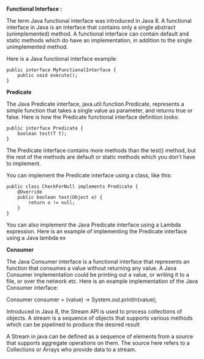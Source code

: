 **Functional Interface :**

The term Java functional interface was introduced in Java 8. A functional interface in Java is an interface that contains only a single abstract (unimplemented) method. A functional interface can contain default and static methods which do have an implementation, in addition to the single unimplemented method.

Here is a Java functional interface example:

```
public interface MyFunctionalInterface {
    public void execute();
}
```

**Predicate**

The Java Predicate interface, java.util.function.Predicate, represents a simple function that takes a single value as parameter, and returns true or false. Here is how the Predicate functional interface definition looks:

```
public interface Predicate {
    boolean test(T t);
}
```

The Predicate interface contains more methods than the test() method, but the rest of the methods are default or static methods which you don't have to implement.

You can implement the Predicate interface using a class, like this:

````
public class CheckForNull implements Predicate {
    @Override
    public boolean test(Object o) {
        return o != null;
    }
}
````
You can also implement the Java Predicate interface using a Lambda expression. Here is an example of implementing the Predicate interface using a Java lambda ex

**Consumer**

The Java Consumer interface is a functional interface that represents an function that consumes a value without returning any value. A Java Consumer implementation could be printing out a value, or writing it to a file, or over the network etc. Here is an example implementation of the Java Consumer interface:

Consumer<Integer> consumer = (value) -> System.out.println(value);


Introduced in Java 8, the Stream API is used to process collections of objects. A stream is a sequence of objects that supports various methods which can be pipelined to produce the desired result


A Stream in java can be defined as a sequence of elements from a source that supports aggregate operations on them.
The source here refers to a Collections or Arrays who provide data to a stream.

